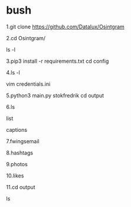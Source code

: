 # bush


1.git clone https://github.com/Datalux/Osintgram

2.cd Osintgram/

ls -l

3.pip3 install -r requirements.txt
cd config

4.ls -l

vim credentials.ini

5.python3 main.py stokfredrik
cd output

6.ls

list

captions

7.fwingsemail

8.hashtags

9.photos

10.likes

11.cd output

   ls

 
